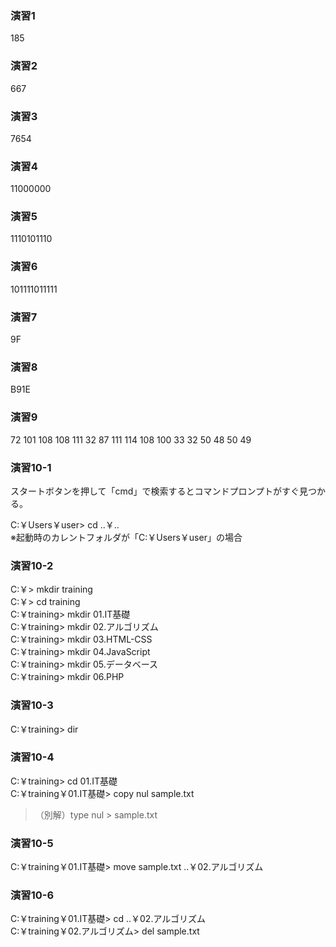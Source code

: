 ### 演習1
185

### 演習2
667

### 演習3
7654

### 演習4
11000000

### 演習5
1110101110

### 演習6
101111011111

### 演習7
9F

### 演習8
B91E

### 演習9
72 101 108 108 111 32 87 111 114 108 100 33 32 50 48 50 49

### 演習10-1
スタートボタンを押して「cmd」で検索するとコマンドプロンプトがすぐ見つかる。<br>

C:￥Users￥user> cd ..￥..<br>
※起動時のカレントフォルダが「C:￥Users￥user」の場合

### 演習10-2
C:￥> mkdir training<br>
C:￥> cd training<br>
C:￥training> mkdir 01.IT基礎<br>
C:￥training> mkdir 02.アルゴリズム<br>
C:￥training> mkdir 03.HTML-CSS<br>
C:￥training> mkdir 04.JavaScript<br>
C:￥training> mkdir 05.データベース<br>
C:￥training> mkdir 06.PHP

### 演習10-3
C:￥training> dir

### 演習10-4
C:￥training> cd 01.IT基礎<br>
C:￥training￥01.IT基礎> copy nul sample.txt

> （別解）type nul > sample.txt

### 演習10-5
C:￥training￥01.IT基礎> move sample.txt ..￥02.アルゴリズム

### 演習10-6
C:￥training￥01.IT基礎> cd ..￥02.アルゴリズム<br>
C:￥training￥02.アルゴリズム> del sample.txt
